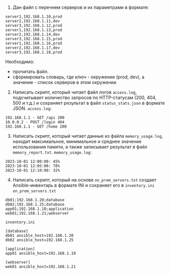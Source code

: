 1) Дан файл с перечнем серверов и их параметрами в формате:
```
server1,192.168.1.10,prod
server2,192.168.1.11,dev
server3,192.168.1.12,prod
server1,192.168.1.13,prod
server2,192.168.1.14,dev
server3,192.168.1.15,prod
server1,192.168.1.16,prod
server2,192.168.1.17,dev
server3,192.168.1.18,prod
```
Необходимо:
- прочитать файл.
- сформировать словарь, где ключ - окружение (prod, dev), а значение - список серверов в этом окружении
2) Написать скрипт, который читает файл логов `access.log`, подсчитывает количество запросов по HTTP-статусам (200, 404, 500 и т.д.) и сохраняет результат в файл `status_stats.json` в формате JSON.
`access.log`:
```
192.168.1.1 - GET /api 200
10.0.0.2 - POST /login 404
192.168.1.1 - GET /home 200
```
3) Написать скрипт, который читает данные из файла `memory_usage.log`, находит максимальное, минимальное и среднее значение использования памяти, а также записывает результат в файл `memory_report.txt`.
`memory_usage.log`:
```
2023-10-01 12:00:00: 45%
2023-10-01 12:05:00: 78%
2023-10-01 12:10:00: 32%
```
4) Написать скрипт, который на основе `on_prem_servers.txt` создает Ansible-инвентарь в формате INI и сохраняет его в `inventory.ini`
`on_prem_servers.txt`
```
db01;192.168.1.20;database
db02;192.168.1.25;database
app01;192.168.1.10;application
web01;192.168.1.21;webserver
```
`inventory.ini`
```
[database]
db01 ansible_host=192.168.1.20
db02 ansible_host=192.168.1.25

[application]
app01 ansible_host=192.168.1.10

[webserver]
web01 ansible_host=192.168.1.21
```
